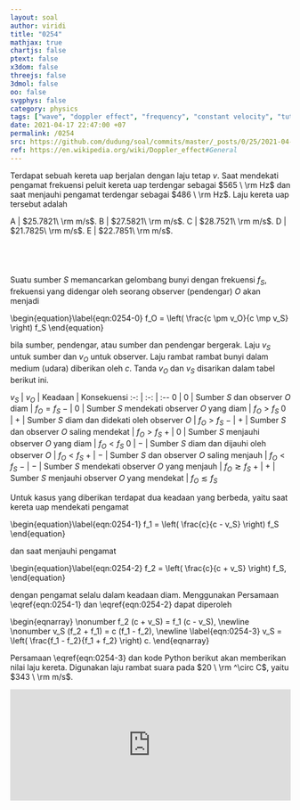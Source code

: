 ```yaml
---
layout: soal
author: viridi
title: "0254"
mathjax: true
chartjs: false
ptext: false
x3dom: false
threejs: false
3dmol: false
oo: false
svgphys: false
category: physics
tags: ["wave", "doppler effect", "frequency", "constant velocity", "tutorial-6", "fi1202", "2020-2"]
date: 2021-04-17 22:47:00 +07
permalink: /0254
src: https://github.com/dudung/soal/commits/master/_posts/0/25/2021-04-17-elementary-physics-tutorial-6-4.md
ref: https://en.wikipedia.org/wiki/Doppler_effect#General
---
```

Terdapat sebuah kereta uap berjalan dengan laju tetap $v$. Saat mendekati pengamat frekuensi peluit kereta uap terdengar sebagai $565 \ \rm Hz$ dan saat menjauhi pengamat terdengar sebagai $486 \ \rm Hz$. Laju kereta uap tersebut adalah

A | $25.7821\ \rm m/s$.
B | $27.5821\ \rm m/s$.
C | $28.7521\ \rm m/s$.
D | $21.7825\ \rm m/s$.
E | $22.7851\ \rm m/s$.


## &nbsp;
Suatu sumber $S$ memancarkan gelombang bunyi dengan frekuensi $f_S$, frekuensi yang didengar oleh seorang observer (pendengar) $O$ akan menjadi

\begin{equation}\label{eqn:0254-0}
f_O = \left( \frac{c \pm v_O}{c \mp v_S} \right) f_S 
\end{equation}

bila sumber, pendengar, atau sumber dan pendengar bergerak. Laju $v_S$ untuk sumber dan $v_O$ untuk observer. Laju rambat rambat bunyi dalam medium (udara) diberikan oleh $c$. Tanda $v_O$ dan $v_S$ disarikan dalam tabel berikut ini.

$v_S$ | $v_O$ | Keadaan | Konsekuensi
:-: | :-: | :--
$0$ | $0$ | Sumber $S$ dan observer $O$ diam | $f_O = f_S$
$-$ | $0$ | Sumber $S$ mendekati observer $O$ yang diam  | $f_O > f_S$
$0$ | $+$ | Sumber $S$ diam dan didekati oleh observer $O$ | $f_O > f_S$
$-$ | $+$ | Sumber $S$ dan observer $O$ saling mendekat | $f_O > f_S$
$+$ | $0$ | Sumber $S$ menjauhi observer $O$ yang diam  | $f_O < f_S$
$0$ | $-$ | Sumber $S$ diam dan dijauhi oleh observer $O$ | $f_O < f_S$
$+$ | $-$ | Sumber $S$ dan observer $O$ saling menjauh | $f_O < f_S$
$-$ | $-$ | Sumber $S$ mendekati observer $O$ yang menjauh | $f_O \gtrsim f_S$
$+$ | $+$ | Sumber $S$ menjauhi observer $O$ yang mendekat | $f_O \lesssim f_S$

Untuk kasus yang diberikan terdapat dua keadaan yang berbeda, yaitu saat kereta uap mendekati pengamat

\begin{equation}\label{eqn:0254-1}
f_1 = \left( \frac{c}{c - v_S} \right) f_S
\end{equation}

dan saat menjauhi pengamat

\begin{equation}\label{eqn:0254-2}
f_2 = \left( \frac{c}{c + v_S} \right) f_S,
\end{equation}

dengan pengamat selalu dalam keadaan diam. Menggunakan Persamaan \eqref{eqn:0254-1} dan \eqref{eqn:0254-2} dapat diperoleh

\begin{eqnarray}
\nonumber f_2 (c + v_S) = f_1 (c - v_S), \newline
\nonumber v_S (f_2 + f_1) = c (f_1 - f_2), \newline
\label{eqn:0254-3} v_S = \left( \frac{f_1 - f_2}{f_1 + f_2} \right) c.
\end{eqnarray}

Persamaan \eqref{eqn:0254-3} dan kode Python berikut akan memberikan nilai laju kereta. Digunakan laju rambat suara pada $20 \ \rm ^\circ C$, yaitu $343 \ \rm m/s$.

<iframe src="https://trinket.io/embed/python/0fbf3418ac" width="100%" height="200" frameborder="0" marginwidth="0" marginheight="0" allowfullscreen></iframe>
